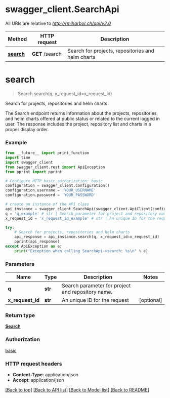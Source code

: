 # swagger_client.SearchApi

All URIs are relative to *http://rmiharbor.ch/api/v2.0*

Method | HTTP request | Description
------------- | ------------- | -------------
[**search**](SearchApi.md#search) | **GET** /search | Search for projects, repositories and helm charts


# **search**
> Search search(q, x_request_id=x_request_id)

Search for projects, repositories and helm charts

The Search endpoint returns information about the projects, repositories and helm charts offered at public status or related to the current logged in user. The response includes the project, repository list and charts in a proper display order.

### Example
```python
from __future__ import print_function
import time
import swagger_client
from swagger_client.rest import ApiException
from pprint import pprint

# Configure HTTP basic authorization: basic
configuration = swagger_client.Configuration()
configuration.username = 'YOUR_USERNAME'
configuration.password = 'YOUR_PASSWORD'

# create an instance of the API class
api_instance = swagger_client.SearchApi(swagger_client.ApiClient(configuration))
q = 'q_example' # str | Search parameter for project and repository name.
x_request_id = 'x_request_id_example' # str | An unique ID for the request (optional)

try:
    # Search for projects, repositories and helm charts
    api_response = api_instance.search(q, x_request_id=x_request_id)
    pprint(api_response)
except ApiException as e:
    print("Exception when calling SearchApi->search: %s\n" % e)
```

### Parameters

Name | Type | Description  | Notes
------------- | ------------- | ------------- | -------------
 **q** | **str**| Search parameter for project and repository name. | 
 **x_request_id** | **str**| An unique ID for the request | [optional] 

### Return type

[**Search**](Search.md)

### Authorization

[basic](../README.md#basic)

### HTTP request headers

 - **Content-Type**: application/json
 - **Accept**: application/json

[[Back to top]](#) [[Back to API list]](../README.md#documentation-for-api-endpoints) [[Back to Model list]](../README.md#documentation-for-models) [[Back to README]](../README.md)

